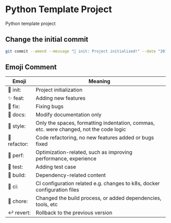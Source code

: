 # Python Template Project

Python template project

## Change the initial commit

```bash
git commit --amend --message "🎉 init: Project initialized!" --date "2012-12-12"
```

## Emoji Comment

| Emoji | Meaning |
| ----------- | ----------- |
| 🎉 init:      | Project initialization       |
| ✨ feat:   | Adding new features        |
| 🐞 fix:   | Fixing bugs        |
| 📃 docs:   | Modify documentation only        |
| 🌈 style:   | Only the spaces, formatting indentation, commas, etc. were changed, not the code logic       |
| 🦄 refactor:   | Code refactoring, no new features added or bugs fixed        |
| 🎈 perf:   | Optimization-related, such as improving performance, experience        |
| 🧪 test:   | Adding test case        |
| 🔧 build:   | Dependency-related content        |
| 🐎 ci:   | CI configuration related e.g. changes to k8s, docker configuration files        |
| 🐳 chore:   | Changed the build process, or added dependencies, tools, etc       |
| ↩ revert:   | Rollback to the previous version        |